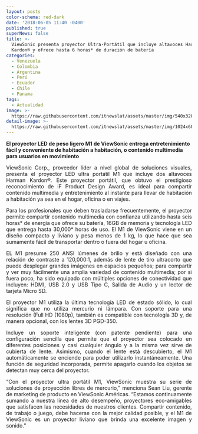 ```yaml
---
layout: posts
color-schema: red-dark
date: '2018-06-05 11:40 -0400'
published: true
superNews: false
title: >-
  ViewSonic presenta proyector Ultra-Portátil que incluye altavoces Harman
  Kardon® y ofrece hasta 6 horas* de duración de batería
categories:
  - Venezuela
  - Colombia
  - Argentina
  - Perú
  - Ecuador
  - Chile
  - Panama
tags:
  - Actualidad
image: >-
  https://raw.githubusercontent.com/itnewslat/assets/master/img/540x320/M1-Viewsonic-p.jpg
detail-image: >-
  https://raw.githubusercontent.com/itnewslat/assets/master/img/1024x680/M1-Viewsonic-g.jpg
---
```

**El proyector LED de peso ligero M1 de ViewSonic entrega entretenimiento fácil y conveniente de habitación a habitación, o contenido multimedia para usuarios en movimiento**

<p style="text-align: justify;">ViewSonic Corp., proveedor líder a nivel global de soluciones visuales, presenta el proyector LED ultra portátil M1 que incluye dos altavoces Harman Kardon®. Este proyector portátil, que obtuvo el prestigioso reconocimiento de  iF Product Design Award, es ideal para compartir contenido multimedia y entretenimiento al instante para llevar de habitación a habitación ya sea en el hogar, oficina o en viajes.</p> 

<p style="text-align: justify;">Para los profesionales que deben trasladarse frecuentemente, el proyector permite compartir contenido multimedia con confianza utilizando hasta seis horas* de energía que ofrece su batería, 16GB de memoria y tecnología LED que entrega hasta 30,000* horas de uso. El M1 de ViewSonic viene en un diseño compacto y liviano y pesa menos de 1 kg, lo que hace que sea sumamente fácil de transportar dentro o fuera del hogar u oficina.</p>

<p style="text-align: justify;">EL M1 presume 250 ANSI lúmenes de brillo y está diseñado con una relación de contraste a 120,000:1, además de lente de tiro ultracorto que puede desplegar grandes imágenes en espacios pequeños; para compartir y ver muy fácilmente una amplia variedad de contenido multimedia; por si fuera poco, ha sido equipado con múltiples opciones de conectividad que incluyen: HDMI, USB 2.0 y USB Tipo C, Salida de Audio y un lector de tarjeta Micro SD.</p>

<p style="text-align: justify;">El proyector M1 utiliza la última tecnología LED de estado sólido, lo cual significa que no utiliza mercurio ni lámpara. Con soporte para una resolución (Full HD (1080p), también es compatible con tecnología 3D y, de manera opcional, con los lentes 3D PGD-350.</p> 

<p style="text-align: justify;">Incluye un soporte inteligente (con patente pendiente) para una configuración sencilla que permite que el proyector sea colocado en diferentes posiciones y casi cualquier ángulo y a la misma vez sirve de cubierta de lente.  Asimismo, cuando el lente está descubierto, el M1 automáticamente se enciende para poder utilizarlo instantáneamente.  Una función de seguridad incorporada, permite apagarlo cuando los objetos se detectan muy cerca del proyector.</p> 

<p style="text-align: justify;">“Con el proyector ultra portátil M1, ViewSonic muestra su serie de soluciones de proyección libres de mercurio,” menciona Sean Liu, gerente de marketing de producto en ViewSonic Américas. “Estamos continuamente sumando a nuestra línea de alto desempeño, proyectores eco-amigables que satisfacen las necesidades de nuestros clientes. Compartir contenido, de trabajo o juego, debe hacerse con la mejor calidad posible, y el M1 de ViewSonic es un proyector liviano que brinda una excelente imagen y sonido.” </p>